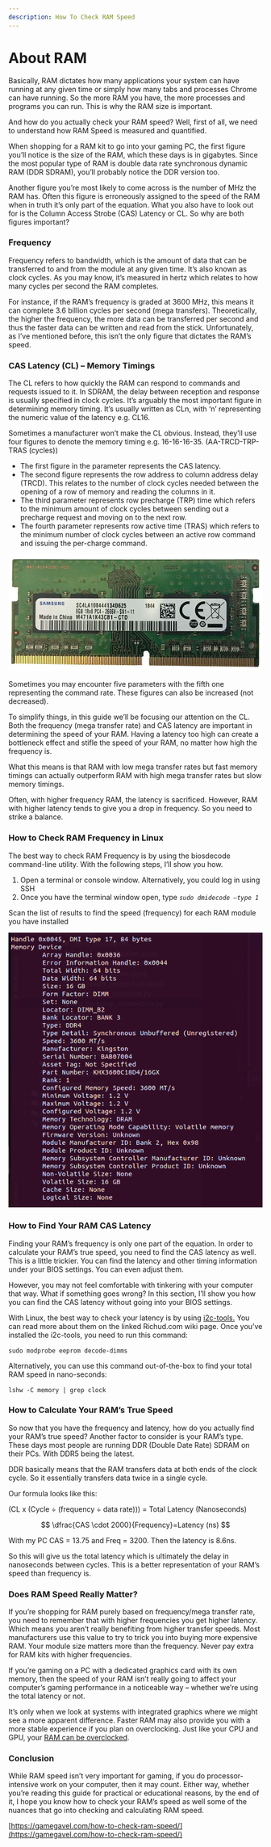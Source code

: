 ```yaml
---
description: How To Check RAM Speed
---
```


# About RAM

Basically, RAM dictates how many applications your system can have running at any given time or simply how many tabs and processes Chrome can have running. So the more RAM you have, the more processes and programs you can run. This is why the RAM size is important.



And how do you actually check your RAM speed? Well, first of all, we need to understand how RAM Speed is measured and quantified.



When shopping for a RAM kit to go into your gaming PC, the first figure you’ll notice is the size of the RAM, which these days is in gigabytes. Since the most popular type of RAM is double data rate synchronous dynamic RAM (DDR SDRAM), you’ll probably notice the DDR version too.



Another figure you’re most likely to come across is the number of MHz the RAM has. Often this figure is erroneously assigned to the speed of the RAM when in truth it’s only part of the equation. What you also have to look out for is the Column Access Strobe (CAS) Latency or CL. So why are both figures important?

### Frequency

Frequency refers to bandwidth, which is the amount of data that can be transferred to and from the module at any given time. It’s also known as clock cycles. As you may know, it’s measured in hertz which relates to how many cycles per second the RAM completes.

For instance, if the RAM’s frequency is graded at 3600 MHz, this means it can complete 3.6 billion cycles per second (mega transfers). Theoretically, the higher the frequency, the more data can be transferred per second and thus the faster data can be written and read from the stick. Unfortunately, as I’ve mentioned before, this isn’t the only figure that dictates the RAM’s speed.

### **CAS Latency (CL) – Memory Timings**

The CL refers to how quickly the RAM can respond to commands and requests issued to it. In SDRAM, the delay between reception and response is usually specified in clock cycles. It’s arguably the most important figure in determining memory timing. It’s usually written as CLn, with ‘n’ representing the numeric value of the latency e.g. CL16.

Sometimes a manufacturer won’t make the CL obvious. Instead, they’ll use four figures to denote the memory timing e.g. 16-16-16-35. (AA-TRCD-TRP-TRAS (cycles))

* The first figure in the parameter represents the CAS latency.&#x20;
* The second figure represents the row address to column address delay (TRCD). This relates to the number of clock cycles needed between the opening of a row of memory and reading the columns in it.
* The third parameter represents row precharge (TRP) time which refers to the minimum amount of clock cycles between sending out a precharge request and moving on to the next row.&#x20;
* The fourth parameter represents row active time (TRAS) which refers to the minimum number of clock cycles between an active row command and issuing the per-charge command.

![](<../.gitbook/assets/image (4).png>)

Sometimes you may encounter five parameters with the fifth one representing the command rate. These figures can also be increased (not decreased).

To simplify things, in this guide we’ll be focusing our attention on the CL. Both the frequency (mega transfer rate) and CAS latency are important in determining the speed of your RAM. Having a latency too high can create a bottleneck effect and stifle the speed of your RAM, no matter how high the frequency is.

What this means is that RAM with low mega transfer rates but fast memory timings can actually outperform RAM with high mega transfer rates but slow memory timings.

Often, with higher frequency RAM, the latency is sacrificed. However, RAM with higher latency tends to give you a drop in frequency. So you need to strike a balance.

### **How to Check RAM Frequency in Linux**

The best way to check RAM Frequency is by using the biosdecode command-line utility. With the following steps, I’ll show you how.

1. Open a terminal or console window. Alternatively, you could log in using SSH
2. Once you have the terminal window open, type _`sudo dmidecode –type 1`_

Scan the list of results to find the speed (frequency) for each RAM module you have installed

![](<../.gitbook/assets/image (5).png>)

### How to Find Your RAM CAS Latency <a href="#t-1648918260323" id="t-1648918260323"></a>

Finding your RAM’s frequency is only one part of the equation. In order to calculate your RAM’s true speed, you need to find the CAS latency as well. This is a little trickier. You can find the latency and other timing information under your BIOS settings. You can even adjust them.

However, you may not feel comfortable with tinkering with your computer that way. What if something goes wrong? In this section, I’ll show you how you can find the CAS latency without going into your BIOS settings.

With Linux, the best way to check your latency is by using [i2c-tools.](https://www.richud.com/wiki/Ubuntu\_See\_Live\_RAM\_Timings\_Decode\_DIMMS) You can read more about them on the linked Richud.com wiki page. Once you’ve installed the i2c-tools, you need to run this command:&#x20;

```
sudo modprobe eeprom decode-dimms
```

Alternatively, you can use this command out-of-the-box to find your total RAM speed in nano-seconds:&#x20;

```
lshw -C memory | grep clock
```

### How to Calculate Your RAM’s True Speed <a href="#t-1648918260326" id="t-1648918260326"></a>

So now that you have the frequency and latency, how do you actually find your RAM’s true speed? Another factor to consider is your RAM’s type. These days most people are running DDR (Double Date Rate) SDRAM on their PCs. With DDR5 being the latest.

DDR basically means that the RAM transfers data at both ends of the clock cycle. So it essentially transfers data twice in a single cycle.

Our formula looks like this:&#x20;

(CL x (Cycle ÷ (frequency ÷ data rate))) = Total Latency (Nanoseconds)

$$
\dfrac{CAS \cdot 2000}{Frequency}=Latency (ns)
$$

With my PC CAS = 13.75 and Freq = 3200. Then the latency is 8.6ns.

So this will give us the total latency which is ultimately the delay in nanoseconds between cycles. This is a better representation of your RAM’s speed than frequency is.

### Does RAM Speed Really Matter? <a href="#t-1648918260327" id="t-1648918260327"></a>

If you’re shopping for RAM purely based on frequency/mega transfer rate, you need to remember that with higher frequencies you get higher latency. Which means you aren’t really benefiting from higher transfer speeds. Most manufacturers use this value to try to trick you into buying more expensive RAM. Your module size matters more than the frequency. Never pay extra for RAM kits with higher frequencies.

If you’re gaming on a PC with a dedicated graphics card with its own memory, then the speed of your RAM isn’t really going to affect your computer’s gaming performance in a noticeable way – whether we’re using the total latency or not.

It’s only when we look at systems with integrated graphics where we might see a more apparent difference. Faster RAM may also provide you with a more stable experience if you plan on overclocking. Just like your CPU and GPU, your [RAM can be overclocked](https://gamegavel.com/how-to-overclock-ram/).

### Conclusion

While RAM speed isn’t very important for gaming, if you do processor-intensive work on your computer, then it may count. Either way, whether you’re reading this guide for practical or educational reasons, by the end of it, I hope you know how to check your RAM’s speed as well some of the nuances that go into checking and calculating RAM speed.

[https://gamegavel.com/how-to-check-ram-speed/](https://gamegavel.com/how-to-check-ram-speed/)
